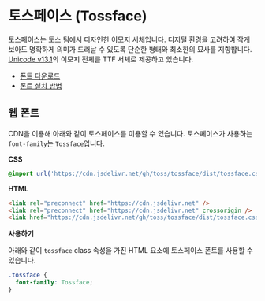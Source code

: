 # 토스페이스 (Tossface)

토스페이스는 토스 팀에서 디자인한 이모지 서체입니다.
디지털 환경을 고려하여 작게 보아도 명확하게 의미가 드러날 수 있도록 단순한 형태와 최소한의 묘사를 지향합니다. [Unicode v13.1](https://unicode.org/emoji/charts-13.1/emoji-released.html)의 이모지 전체를 TTF 서체로 제공하고 있습니다.

- [폰트 다운로드](https://github.com/toss/tossface/releases/tag/v1.2)
- [폰트 설치 방법](https://support.apple.com/ko-kr/HT201749)

## 웹 폰트

CDN을 이용해 아래와 같이 토스페이스를 이용할 수 있습니다. 토스페이스가 사용하는 `font-family`는 `Tossface`입니다.

<!-- markdownlint-disable-next-line MD036 -->
**CSS**

```css
@import url('https://cdn.jsdelivr.net/gh/toss/tossface/dist/tossface.css');
```

<!-- markdownlint-disable-next-line MD036 -->
**HTML**

```html
<link rel="preconnect" href="https://cdn.jsdelivr.net" />
<link rel="preconnect" href="https://cdn.jsdelivr.net" crossorigin />
<link href="https://cdn.jsdelivr.net/gh/toss/tossface/dist/tossface.css" rel="stylesheet" type="text/css" />
```

<!-- markdownlint-disable-next-line MD036 -->
**사용하기**

아래와 같이 `tossface` class 속성을 가진 HTML 요소에 토스페이스 폰트를 사용할 수 있습니다.

```css
.tossface {
  font-family: Tossface;
}
```

